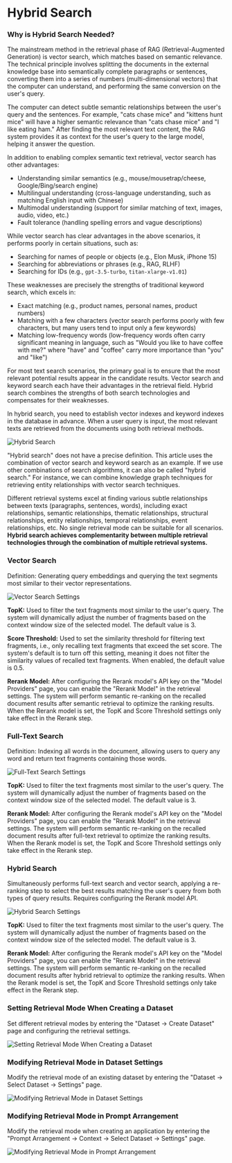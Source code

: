 # Hybrid Search

### Why is Hybrid Search Needed?

The mainstream method in the retrieval phase of RAG (Retrieval-Augmented Generation) is vector search, which matches based on semantic relevance. The technical principle involves splitting the documents in the external knowledge base into semantically complete paragraphs or sentences, converting them into a series of numbers (multi-dimensional vectors) that the computer can understand, and performing the same conversion on the user's query.

The computer can detect subtle semantic relationships between the user's query and the sentences. For example, "cats chase mice" and "kittens hunt mice" will have a higher semantic relevance than "cats chase mice" and "I like eating ham." After finding the most relevant text content, the RAG system provides it as context for the user's query to the large model, helping it answer the question.

In addition to enabling complex semantic text retrieval, vector search has other advantages:

* Understanding similar semantics (e.g., mouse/mousetrap/cheese, Google/Bing/search engine)
* Multilingual understanding (cross-language understanding, such as matching English input with Chinese)
* Multimodal understanding (support for similar matching of text, images, audio, video, etc.)
* Fault tolerance (handling spelling errors and vague descriptions)

While vector search has clear advantages in the above scenarios, it performs poorly in certain situations, such as:

* Searching for names of people or objects (e.g., Elon Musk, iPhone 15)
* Searching for abbreviations or phrases (e.g., RAG, RLHF)
* Searching for IDs (e.g., `gpt-3.5-turbo`, `titan-xlarge-v1.01`)

These weaknesses are precisely the strengths of traditional keyword search, which excels in:

* Exact matching (e.g., product names, personal names, product numbers)
* Matching with a few characters (vector search performs poorly with few characters, but many users tend to input only a few keywords)
* Matching low-frequency words (low-frequency words often carry significant meaning in language, such as "Would you like to have coffee with me?" where "have" and "coffee" carry more importance than "you" and "like")

For most text search scenarios, the primary goal is to ensure that the most relevant potential results appear in the candidate results. Vector search and keyword search each have their advantages in the retrieval field. Hybrid search combines the strengths of both search technologies and compensates for their weaknesses.

In hybrid search, you need to establish vector indexes and keyword indexes in the database in advance. When a user query is input, the most relevant texts are retrieved from the documents using both retrieval methods.

![Hybrid Search](https://assets-docs.dify.ai/dify-enterprise-mintlify/en/learn-more/extended-reading/retrieval-augment/16818764adc7c9e7bfbe4be8fb3fd6ee.png)

"Hybrid search" does not have a precise definition. This article uses the combination of vector search and keyword search as an example. If we use other combinations of search algorithms, it can also be called "hybrid search." For instance, we can combine knowledge graph techniques for retrieving entity relationships with vector search techniques.

Different retrieval systems excel at finding various subtle relationships between texts (paragraphs, sentences, words), including exact relationships, semantic relationships, thematic relationships, structural relationships, entity relationships, temporal relationships, event relationships, etc. No single retrieval mode can be suitable for all scenarios. **Hybrid search achieves complementarity between multiple retrieval technologies through the combination of multiple retrieval systems.**

### Vector Search

Definition: Generating query embeddings and querying the text segments most similar to their vector representations.

![Vector Search Settings](https://assets-docs.dify.ai/dify-enterprise-mintlify/en/learn-more/extended-reading/retrieval-augment/d9f6c540579ffa7833c8e8fecab13470.png)

**TopK:** Used to filter the text fragments most similar to the user's query. The system will dynamically adjust the number of fragments based on the context window size of the selected model. The default value is 3.

**Score Threshold:** Used to set the similarity threshold for filtering text fragments, i.e., only recalling text fragments that exceed the set score. The system's default is to turn off this setting, meaning it does not filter the similarity values of recalled text fragments. When enabled, the default value is 0.5.

**Rerank Model:** After configuring the Rerank model's API key on the "Model Providers" page, you can enable the "Rerank Model" in the retrieval settings. The system will perform semantic re-ranking on the recalled document results after semantic retrieval to optimize the ranking results. When the Rerank model is set, the TopK and Score Threshold settings only take effect in the Rerank step.

### Full-Text Search

Definition: Indexing all words in the document, allowing users to query any word and return text fragments containing those words.

![Full-Text Search Settings](https://assets-docs.dify.ai/dify-enterprise-mintlify/en/learn-more/extended-reading/retrieval-augment/4ba9e7aed96e64da0e6475913041ed55.png)

**TopK:** Used to filter the text fragments most similar to the user's query. The system will dynamically adjust the number of fragments based on the context window size of the selected model. The default value is 3.

**Rerank Model:** After configuring the Rerank model's API key on the "Model Providers" page, you can enable the "Rerank Model" in the retrieval settings. The system will perform semantic re-ranking on the recalled document results after full-text retrieval to optimize the ranking results. When the Rerank model is set, the TopK and Score Threshold settings only take effect in the Rerank step.

### Hybrid Search

Simultaneously performs full-text search and vector search, applying a re-ranking step to select the best results matching the user's query from both types of query results. Requires configuring the Rerank model API.

![Hybrid Search Settings](https://assets-docs.dify.ai/dify-enterprise-mintlify/en/learn-more/extended-reading/retrieval-augment/60ab88815f84ef92a45ac239481fcefd.png)

**TopK:** Used to filter the text fragments most similar to the user's query. The system will dynamically adjust the number of fragments based on the context window size of the selected model. The default value is 3.

**Rerank Model:** After configuring the Rerank model's API key on the "Model Providers" page, you can enable the "Rerank Model" in the retrieval settings. The system will perform semantic re-ranking on the recalled document results after hybrid retrieval to optimize the ranking results. When the Rerank model is set, the TopK and Score Threshold settings only take effect in the Rerank step.

### Setting Retrieval Mode When Creating a Dataset

Set different retrieval modes by entering the "Dataset -> Create Dataset" page and configuring the retrieval settings.

![Setting Retrieval Mode When Creating a Dataset](https://assets-docs.dify.ai/dify-enterprise-mintlify/en/learn-more/extended-reading/retrieval-augment/36f3a2e700529cdfdab067acc1340d4e.png)

### Modifying Retrieval Mode in Dataset Settings

Modify the retrieval mode of an existing dataset by entering the "Dataset -> Select Dataset -> Settings" page.

![Modifying Retrieval Mode in Dataset Settings](https://assets-docs.dify.ai/dify-enterprise-mintlify/en/learn-more/extended-reading/retrieval-augment/24fc8d33f05253cc83b5f6371b94b84b.png)

### Modifying Retrieval Mode in Prompt Arrangement

Modify the retrieval mode when creating an application by entering the "Prompt Arrangement -> Context -> Select Dataset -> Settings" page.

![Modifying Retrieval Mode in Prompt Arrangement](https://assets-docs.dify.ai/dify-enterprise-mintlify/en/learn-more/extended-reading/retrieval-augment/b07e4a2c1345ab676c6e0c107651d0f9.png)
